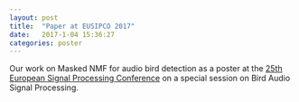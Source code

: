 ```yaml
---
layout: post
title:  "Paper at EUSIPCO 2017"
date:   2017-1-04 15:36:27
categories: poster
---
```

Our work on Masked NMF for audio bird detection as a poster at the [25th European Signal Processing Conference] on a special session on Bird Audio Signal Processing.

[25th European Signal Processing Conference]:      http://www.eusipco2017.org
